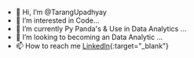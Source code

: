 - 👋 Hi, I’m @TarangUpadhyay
- 👀 I’m interested in Code...
- 🌱 I’m currently Py Panda's & Use in Data Analytics ...
- 💞️ I’m looking to becoming an Data Analytic ...
- 📫 How to reach me [LinkedIn](https://www.linkedin.com/in/tarang-upadhyay/){:target="_blank"}

<!---
TarangUpadhyay/TarangUpadhyay is a ✨ special ✨ repository because its `README.md` (this file) appears on your GitHub profile.
You can click the Preview link to take a look at your changes.
--->
